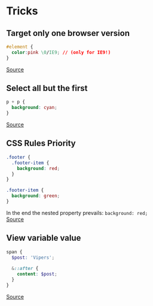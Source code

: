 # Tricks

## Target only one browser version
```css
#element { 
  color:pink \0/IE9; // (only for IE9!) 
} 
```
[Source](https://stackoverflow.com/questions/12296628/need-hack-for-ie9-only)

## Select all but the first
```css
p + p {
  background: cyan;
}
```
[Source](https://codepen.io/stavros-liaskos/pen/oPJjaq)

## CSS Rules Priority
```scss
.footer { 
  .footer-item { 
    background: red; 
  } 
}

.footer-item { 
  background: green; 
}
```
In the end the nested property prevails: `background: red;`  
[Source](https://codepen.io/stavros-liaskos/pen/aaOowE)


## View variable value
```scss
span {
  $post: 'Vipers';
  
  &::after {
    content: $post; 
  }
}
```
[Source](https://codepen.io/stavros-liaskos/pen/QVbLmE)
